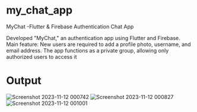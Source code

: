 # my_chat_app
MyChat -Flutter & Firebase Authentication Chat App

Developed "MyChat," an authentication app using Flutter and
Firebase.
Main feature: New users are required to add a profile photo,
username, and email address.
The app functions as a private group, allowing only authorized
users to access it

# Output

![Screenshot 2023-11-12 000742](https://github.com/Jitesh49/my_chat_app/assets/66079577/7e6c2762-61fc-4811-b8dd-0389704bcf49)
![Screenshot 2023-11-12 000827](https://github.com/Jitesh49/my_chat_app/assets/66079577/1c99b296-a381-404c-ba12-943dca1e7a89)
![Screenshot 2023-11-12 001001](https://github.com/Jitesh49/my_chat_app/assets/66079577/3ab89c78-4d04-447e-9724-9b57d0c609d7)

